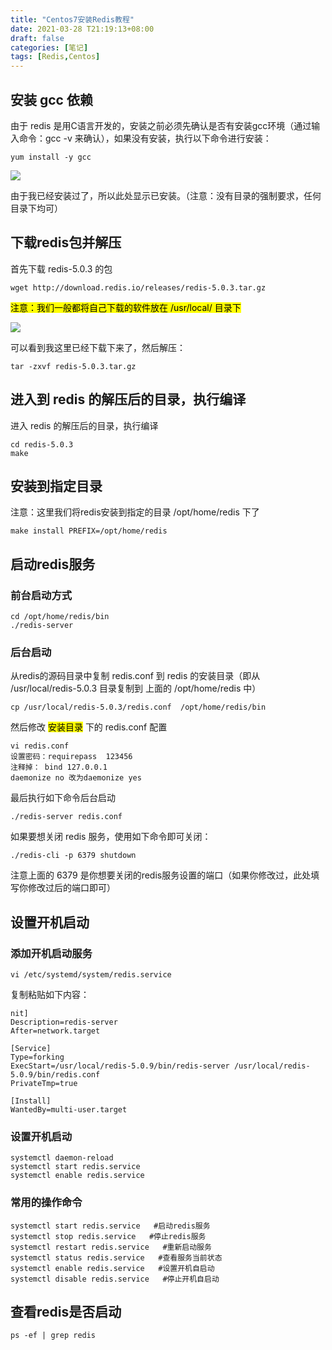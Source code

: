 ```yaml
---
title: "Centos7安装Redis教程"
date: 2021-03-28 T21:19:13+08:00
draft: false
categories: [笔记]
tags: [Redis,Centos]
---
```


## 安装 gcc 依赖

由于 redis 是用C语言开发的，安装之前必须先确认是否有安装gcc环境（通过输入命令：gcc -v 来确认），如果没有安装，执行以下命令进行安装：

```shell
yum install -y gcc
```

![](https://img.imgdb.cn/item/6060262c8322e6675cd2e4eb.jpg)

由于我已经安装过了，所以此处显示已安装。（注意：没有目录的强制要求，任何目录下均可）

## 下载redis包并解压

首先下载 redis-5.0.3 的包

```shell
wget http://download.redis.io/releases/redis-5.0.3.tar.gz
```

<mark>注意：我们一般都将自己下载的软件放在 /usr/local/ 目录下</mark>

![](https://img.imgdb.cn/item/606026fe8322e6675cd362c0.jpg)

可以看到我这里已经下载下来了，然后解压：

```shell
tar -zxvf redis-5.0.3.tar.gz
```

## 进入到 redis 的解压后的目录，执行编译

进入 redis 的解压后的目录，执行编译

```shell
cd redis-5.0.3
make
```

## 安装到指定目录

注意：这里我们将redis安装到指定的目录 /opt/home/redis 下了

```shell
make install PREFIX=/opt/home/redis
```

## 启动redis服务

### 前台启动方式

```shell
cd /opt/home/redis/bin
./redis-server
```

### 后台启动

从redis的源码目录中复制 redis.conf 到 redis 的安装目录（即从 /usr/local/redis-5.0.3 目录复制到 上面的 /opt/home/redis 中）

```shell
cp /usr/local/redis-5.0.3/redis.conf  /opt/home/redis/bin
```

然后修改 <mark>安装目录</mark> 下的 redis.conf 配置

```shell
vi redis.conf
设置密码：requirepass  123456
注释掉： bind 127.0.0.1
daemonize no 改为daemonize yes
```

最后执行如下命令后台启动

```shell
./redis-server redis.conf
```

如果要想关闭 redis 服务，使用如下命令即可关闭：

```shell
./redis-cli -p 6379 shutdown
```

注意上面的 6379 是你想要关闭的redis服务设置的端口（如果你修改过，此处填写你修改过后的端口即可）

## 设置开机启动

### 添加开机启动服务

```shell
vi /etc/systemd/system/redis.service
```

复制粘贴如下内容：

```shell
nit]
Description=redis-server
After=network.target

[Service]
Type=forking
ExecStart=/usr/local/redis-5.0.9/bin/redis-server /usr/local/redis-5.0.9/bin/redis.conf
PrivateTmp=true

[Install]
WantedBy=multi-user.target                       
```

### 设置开机启动

```shell
systemctl daemon-reload
systemctl start redis.service
systemctl enable redis.service
```

### 常用的操作命令

```shell
systemctl start redis.service   #启动redis服务
systemctl stop redis.service   #停止redis服务
systemctl restart redis.service   #重新启动服务
systemctl status redis.service   #查看服务当前状态
systemctl enable redis.service   #设置开机自启动
systemctl disable redis.service   #停止开机自启动
```

## 查看redis是否启动

```shell
ps -ef | grep redis
```

